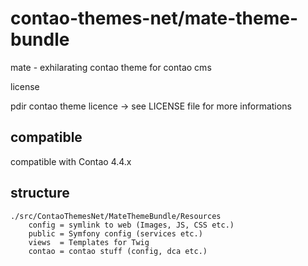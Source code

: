 # contao-themes-net/mate-theme-bundle
mate - exhilarating contao theme for contao cms

license

pdir contao theme licence -> see LICENSE file for more informations

## compatible
compatible with Contao 4.4.x

## structure

    ./src/ContaoThemesNet/MateThemeBundle/Resources
        config = symlink to web (Images, JS, CSS etc.)
        public = Symfony config (services etc.)
        views  = Templates for Twig
        contao = contao stuff (config, dca etc.)

